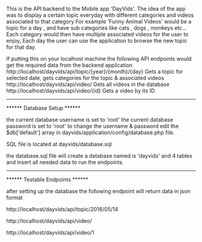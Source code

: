 This is the API backend to the Mobile app 'DayVids'.
The idea of the app was to display a certain topic everyday with different categories and videos associated to that category
For example 'Funny Animal Videos' would be a topic for a day , and have sub categories like cats , dogs , monkeys etc...
Each category would then have multiple associated videos for the user to enjoy,
Each day the user can use the application to browse the new topic for that day.

If putting this on your localhost machine the following API endpoints would get the required data from the backend application
http://localhost/dayvids/api/topic/{year}/{month}/{day}       Gets a topic for selected date, gets categories for the topic & associated videos
http://localhost/dayvids/api/video/                           Gets all videos in the database
http://localhost/dayvids/api/video/{id}                       Gets a video by its ID

____________________________
****** Database Setup ******

the current database username is set to 'root'
the current database password is set to 'root'
to change the username & password edit the $db['default'] array in dayvids/application/config/database.php file.

SQL file is located at
dayvids/database.sql

the database.sql file will create a database named is 'dayvids' and 4 tables and insert all needed data to run the endpoints.

________________________________
****** Testable Endpoints ******

after setting up the database the following endpoint will return data in json format

http://localhost/dayvids/api/topic/2016/05/14

http://localhost/dayvids/api/video/

http://localhost/dayvids/api/video/1
